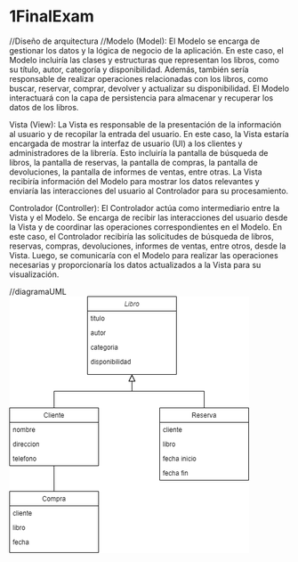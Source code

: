 # 1FinalExam
//Diseño de arquitectura
//Modelo (Model):
El Modelo se encarga de gestionar los datos y la lógica de negocio de la aplicación. En este caso, el Modelo incluiría las clases y estructuras que representan los libros, como su título, autor, categoría y disponibilidad. Además, también sería responsable de realizar operaciones relacionadas con los libros, como buscar, reservar, comprar, devolver y actualizar su disponibilidad. El Modelo interactuará con la capa de persistencia para almacenar y recuperar los datos de los libros.

Vista (View):
La Vista es responsable de la presentación de la información al usuario y de recopilar la entrada del usuario. En este caso, la Vista estaría encargada de mostrar la interfaz de usuario (UI) a los clientes y administradores de la librería. Esto incluiría la pantalla de búsqueda de libros, la pantalla de reservas, la pantalla de compras, la pantalla de devoluciones, la pantalla de informes de ventas, entre otras. La Vista recibiría información del Modelo para mostrar los datos relevantes y enviaría las interacciones del usuario al Controlador para su procesamiento.

Controlador (Controller):
El Controlador actúa como intermediario entre la Vista y el Modelo. Se encarga de recibir las interacciones del usuario desde la Vista y de coordinar las operaciones correspondientes en el Modelo. En este caso, el Controlador recibiría las solicitudes de búsqueda de libros, reservas, compras, devoluciones, informes de ventas, entre otros, desde la Vista. Luego, se comunicaría con el Modelo para realizar las operaciones necesarias y proporcionaría los datos actualizados a la Vista para su visualización.

//diagramaUML
![diagramaUML](diagramaUML.png)
